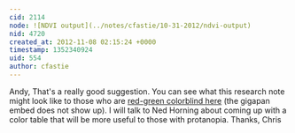 ```yaml
---
cid: 2114
node: ![NDVI output](../notes/cfastie/10-31-2012/ndvi-output)
nid: 4720
created_at: 2012-11-08 02:15:24 +0000
timestamp: 1352340924
uid: 554
author: cfastie
---
```


Andy,
That's a really good suggestion. You can see what this research note might look like to those who are <a href="http://colorfilter.wickline.org/?a=1;r=;l=0;j=1;u=publiclaboratory.org/notes/cfastie/10-31-2012/ndvi-output;t=p">red-green colorblind here</a> (the gigapan embed does not show up). I will talk to Ned Horning about coming up with a color table that will be more useful to those with protanopia.
Thanks,
Chris

